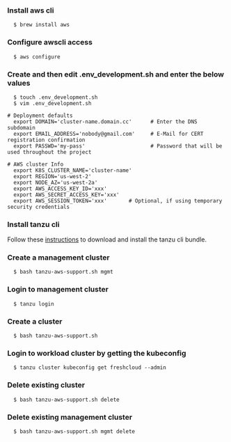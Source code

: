 ### Install aws cli

```console
  $ brew install aws
```

### Configure awscli access
```console
  $ aws configure
```

### Create and then edit .env_development.sh and enter the below values
```console
  $ touch .env_development.sh
  $ vim .env_development.sh

# Deployment defaults
  export DOMAIN='cluster-name.domain.cc'      # Enter the DNS subdomain
  export EMAIL_ADDRESS='nobody@gmail.com'     # E-Mail for CERT registration confirmation
  export PASSWD='my-pass'                     # Password that will be used throughout the project

# AWS cluster Info
  export K8S_CLUSTER_NAME='cluster-name'
  export REGION='us-west-2'
  export NODE_AZ='us-west-2a'
  export AWS_ACCESS_KEY_ID='xxx'
  export AWS_SECRET_ACCESS_KEY='xxx'
  export AWS_SESSION_TOKEN='xxx'       # Optional, if using temporary security credentials
```

### Install tanzu cli

Follow these [instructions](https://docs.vmware.com/en/VMware-Tanzu-Kubernetes-Grid/1.3/vmware-tanzu-kubernetes-grid-13/GUID-install-cli.html) to download and install the tanzu cli bundle.


### Create a management cluster
```console
  $ bash tanzu-aws-support.sh mgmt
```

### Login to management cluster
```console
  $ tanzu login
```

### Create a cluster
```console
  $ bash tanzu-aws-support.sh
```

### Login to workload cluster by getting the kubeconfig
```console
  $ tanzu cluster kubeconfig get freshcloud --admin
```

### Delete existing cluster
```console
  $ bash tanzu-aws-support.sh delete
```

### Delete existing management cluster
```console
  $ bash tanzu-aws-support.sh mgmt delete
```

